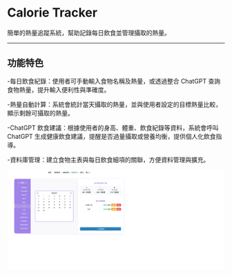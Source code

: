 # Calorie Tracker

簡單的熱量追蹤系統，幫助記錄每日飲食並管理攝取的熱量。

---

## 功能特色

-每日飲食紀錄：使用者可手動輸入食物名稱及熱量，或透過整合 ChatGPT 查詢食物熱量，提升輸入便利性與準確度。

-熱量自動計算：系統會統計當天攝取的熱量，並與使用者設定的目標熱量比較，顯示剩餘可攝取的熱量。

-ChatGPT 飲食建議：根據使用者的身高、體重、飲食紀錄等資料，系統會呼叫 ChatGPT 生成健康飲食建議，提醒是否過量攝取或營養均衡，提供個人化飲食指導。

-資料庫管理：建立食物主表與每日飲食細項的關聯，方便資料管理與擴充。

![首頁截圖](images/熱量管理頁.png)
